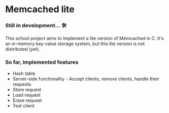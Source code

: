 # Memcached lite
### Still in development... 🛠️

This school project aims to implement a lite version of Memcached in C. It's an in-memory key-value storage system, but this lite version is not distributed (yet). 

### So far, implemented features
- Hash table
- Server-side functionality - Accept clients, remove clients, handle their requests
- Store request
- Load request
- Erase request
- Test client
